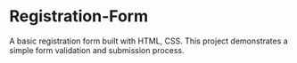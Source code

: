 # Registration-Form
A basic registration form built with HTML, CSS. This project demonstrates a simple form validation and submission process.
